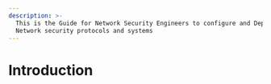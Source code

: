 ```yaml
---
description: >-
  This is the Guide for Network Security Engineers to configure and Deploy
  Network security protocols and systems
---
```


# Introduction

